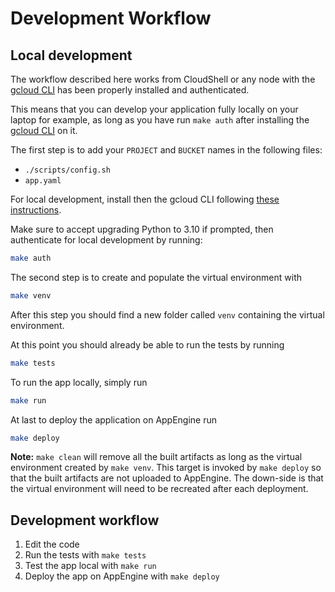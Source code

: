 # Development Workflow

## Local development

The workflow described here works from CloudShell or any node with the [gcloud CLI](https://cloud.google.com/sdk/docs/install) has been properly installed and authenticated.

This means that you can develop your application fully locally on your laptop for example, as long as you have run `make auth` after installing the [gcloud CLI](https://cloud.google.com/sdk/docs/install) on it.

The first step is to add your `PROJECT` and `BUCKET` names in the following files:
* `./scripts/config.sh`
* `app.yaml`

For local development, install then the gcloud CLI following [these instructions](https://cloud.google.com/sdk/docs/install).

Make sure to accept upgrading Python to 3.10 if prompted, then authenticate for local development by running:

```bash
make auth
```

The second step is to create and populate the virtual environment with

```bash
make venv
```
After this step you should find a new folder called `venv` containing the virtual environment.

At this point you should already be able to run the tests by running
```bash
make tests
```

To run the app locally, simply run
```bash
make run
```

At last to deploy the application on AppEngine run
```bash
make deploy
```

**Note:** `make clean` will remove all the built artifacts as long as the virtual environment created by `make venv`. This target is invoked by `make deploy` so that the built artifacts are not uploaded to AppEngine. The down-side is that the virtual environment will need to be recreated after each deployment.

## Development workflow

1. Edit the code
1. Run the tests with `make tests`
1. Test the app local with `make run`
1. Deploy the app on AppEngine with `make deploy`

